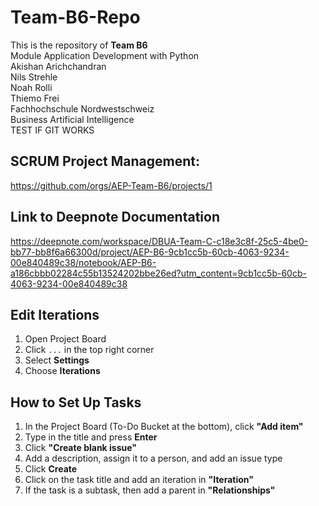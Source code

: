 # Team-B6-Repo  
This is the repository of **Team B6**  
Module Application Development with Python  
Akishan Arichchandran  
Nils Strehle  
Noah Rolli  
Thiemo Frei  
Fachhochschule Nordwestschweiz  
Business Artificial Intelligence  
TEST IF GIT WORKS

## SCRUM Project Management:  
https://github.com/orgs/AEP-Team-B6/projects/1  

## Link to Deepnote Documentation  
https://deepnote.com/workspace/DBUA-Team-C-c18e3c8f-25c5-4be0-bb77-bb8f6a66300d/project/AEP-B6-9cb1cc5b-60cb-4063-9234-00e840489c38/notebook/AEP-B6-a186cbbb02284c55b13524202bbe26ed?utm_content=9cb1cc5b-60cb-4063-9234-00e840489c38  

## Edit Iterations  
1. Open Project Board  
2. Click `...` in the top right corner  
3. Select **Settings**  
4. Choose **Iterations**  

## How to Set Up Tasks  
1. In the Project Board (To-Do Bucket at the bottom), click **"Add item"**  
2. Type in the title and press **Enter**  
3. Click **"Create blank issue"**  
4. Add a description, assign it to a person, and add an issue type  
5. Click **Create**  
6. Click on the task title and add an iteration in **"Iteration"**  
7. If the task is a subtask, then add a parent in **"Relationships"**  